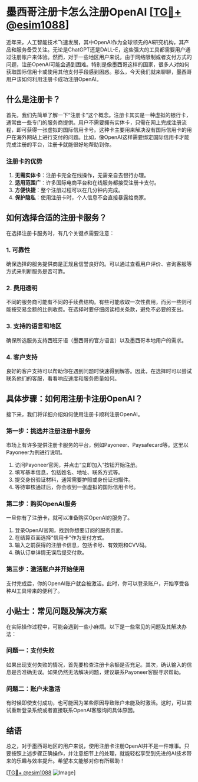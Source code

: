 # 墨西哥注册卡怎么注册OpenAI [[TG💪+ @esim1088](https://t.me/s/esim1088)]

近年来，人工智能技术飞速发展，其中OpenAI作为全球领先的AI研究机构，其产品和服务备受关注。无论是ChatGPT还是DALL-E，这些强大的工具都需要用户通过注册账户来体验。然而，对于一些地区用户来说，由于网络限制或者支付方式的问题，注册OpenAI可能会遇到困难。特别是像墨西哥这样的国家，很多人对如何获取国际信用卡或使用其他支付手段感到困惑。那么，今天我们就来聊聊，墨西哥用户该如何利用注册卡成功注册OpenAI。

## 什么是注册卡？

首先，我们先简单了解一下“注册卡”这个概念。注册卡其实是一种虚拟的银行卡，通常由一些专门的服务商提供。用户不需要拥有实体卡，只需在网上完成注册流程，即可获得一张虚拟的国际信用卡号。这种卡主要用来解决没有国际信用卡的用户在海外网站上进行支付的问题。比如，像OpenAI这样需要绑定国际信用卡才能完成注册的平台，注册卡就能很好地帮助到你。

### 注册卡的优势

1. **无需实体卡**：注册卡完全在线操作，无需亲自去银行办理。
2. **适用范围广**：许多国际电商平台和在线服务都接受注册卡支付。
3. **方便快捷**：整个注册过程可以在几分钟内完成。
4. **保护隐私**：使用注册卡时，个人信息不会直接暴露给商家。

## 如何选择合适的注册卡服务？

在选择注册卡服务时，有几个关键点需要注意：

### 1. 可靠性
确保选择的服务提供商是正规且信誉良好的。可以通过查看用户评价、咨询客服等方式来判断服务是否可靠。

### 2. 费用透明
不同的服务商可能有不同的手续费结构。有些可能收取一次性费用，而另一些则可能按交易金额的比例收费。在选择时要仔细阅读相关条款，避免不必要的支出。

### 3. 支持的语言和地区
确保所选服务支持西班牙语（墨西哥的官方语言）以及墨西哥本地用户的需求。

### 4. 客户支持
良好的客户支持可以帮助你在遇到问题时快速得到解答。因此，在选择时可以尝试联系他们的客服，看看响应速度和服务质量如何。

## 具体步骤：如何用注册卡注册OpenAI？

接下来，我们将详细介绍如何使用注册卡顺利注册OpenAI。

### 第一步：挑选并注册注册卡服务

市场上有许多提供注册卡服务的平台，例如Payoneer、Paysafecard等。这里以Payoneer为例进行说明。

1. 访问Payoneer官网，并点击“立即加入”按钮开始注册。
2. 填写基本信息，包括姓名、地址、联系方式等。
3. 提交身份验证材料，通常需要护照或身份证扫描件。
4. 等待审核通过后，你会收到一张虚拟的国际信用卡号。

### 第二步：购买OpenAI服务

一旦你有了注册卡，就可以准备购买OpenAI的服务了。

1. 登录OpenAI官网，找到你想要订阅的服务页面。
2. 在结算页面选择“信用卡”作为支付方式。
3. 输入之前获得的注册卡信息，包括卡号、有效期和CVV码。
4. 确认订单详情无误后提交付款。

### 第三步：激活账户并开始使用

支付完成后，你的OpenAI账户就会被激活。此时，你可以登录账户，开始享受各种AI工具带来的便利了。

## 小贴士：常见问题及解决方案

在实际操作过程中，可能会遇到一些小麻烦。以下是一些常见的问题及其解决办法：

### 问题一：支付失败

如果出现支付失败的情况，首先要检查注册卡余额是否充足。其次，确认输入的信息是否准确无误。如果仍然无法解决问题，建议联系Payoneer客服寻求帮助。

### 问题二：账户未激活

有时候即使支付成功，也可能因为某些原因导致账户未能及时激活。这时，可以尝试重新登录系统或者直接联系OpenAI客服询问具体原因。

## 结语

总之，对于墨西哥地区的用户来说，使用注册卡注册OpenAI并不是一件难事。只要按照上述步骤正确操作，并注意细节上的处理，就能轻松享受到先进的AI技术带来的乐趣与效率提升。希望本文能够对你有所帮助！

[[TG💪+ @esim1088](https://t.me/s/esim1088) ![Image](https://i.postimg.cc/4NQfJmqS/Snipaste-2025-05-13-00-14-12.png)]